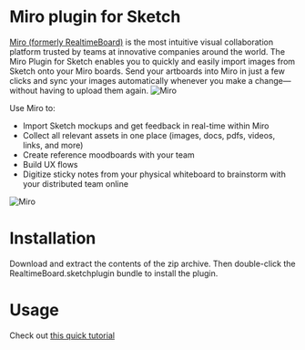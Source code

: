 # Miro plugin for Sketch
[Miro (formerly RealtimeBoard)](https://realtimeboard.com/ux-tool/?utm_source=sketch_github&utm_medium=marketplace&utm_campaign=sketch_plugin) is the most intuitive visual collaboration platform trusted by teams at innovative companies around the world. The Miro Plugin for Sketch enables you to quickly and easily import images from Sketch onto your Miro boards. Send your artboards into Miro in just a few clicks and sync your images automatically whenever you make a change—without having to upload them again.
![Miro](https://s3.amazonaws.com/rtb-uploads/sketch.png)

Use Miro to:
- Import Sketch mockups and get feedback in real-time within Miro
- Collect all relevant assets in one place (images, docs, pdfs, videos, links, and more)
- Create reference moodboards with your team
- Build UX flows
- Digitize sticky notes from your physical whiteboard to brainstorm with your distributed team online

![Miro](https://s3.amazonaws.com/rtb-uploads/sketch_2.png)


# Installation

Download and extract the contents of the zip archive. Then double-click the RealtimeBoard.sketchplugin bundle to install the plugin.

# Usage

Check out [this quick tutorial](https://help.realtimeboard.com/support/solutions/articles/11000033924-sketch-plugin/?utm_source=sketch_github&utm_medium=marketplace&utm_campaign=sketch_plugin)
